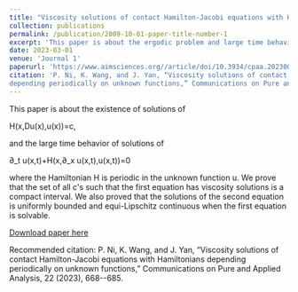```yaml
---
title: "Viscosity solutions of contact Hamilton-Jacobi equations with Hamiltonians depending periodically on unknown functions"
collection: publications
permalink: /publication/2009-10-01-paper-title-number-1
excerpt: 'This paper is about the ergodic problem and large time behavior of H-J equations when the Hamiltonian is periodic in the unknown function.'
date: 2023-03-01
venue: 'Journal 1'
paperurl: 'https://www.aimsciences.org//article/doi/10.3934/cpaa.2023005'
citation: 'P. Ni, K. Wang, and J. Yan, “Viscosity solutions of contact Hamilton-Jacobi equations with Hamiltonians
depending periodically on unknown functions,” Communications on Pure and Applied Analysis, 22 (2023), 668--685.'
---
```


This paper is about the existence of solutions of

H(x,Du(x),u(x))=c,

and the large time behavior of solutions of

∂_t u(x,t)+H(x,∂_x u(x,t),u(x,t))=0

where the Hamiltonian H is periodic in the unknown function u. We prove that the set of all c's such that the first equation has viscosity solutions is a compact interval. We also proved that the solutions of the second equation is uniformly bounded and equi-Lipschitz continuous when the first equation is solvable.

[Download paper here](https://www.aimsciences.org//article/doi/10.3934/cpaa.2023005)

Recommended citation: P. Ni, K. Wang, and J. Yan, “Viscosity solutions of contact Hamilton-Jacobi equations with Hamiltonians
depending periodically on unknown functions,” Communications on Pure and Applied Analysis, 22 (2023), 668--685.
